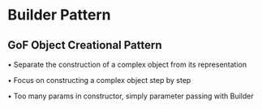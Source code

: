 # Builder Pattern

## GoF Object Creational Pattern

•	Separate the construction of a complex object from its representation

•	Focus on constructing a complex object step by step

•	Too many params in constructor, simply parameter passing with Builder



